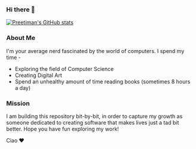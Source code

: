### Hi there 👋

[![Preetiman's GitHub stats](https://github-readme-stats.vercel.app/api?username=preetiman-misra)](https://github.com/preetiman-misra/github-readme-stats)

### About Me

I'm your average nerd fascinated by the world of computers. I spend my time -

* Exploring the field of Computer Science
* Creating Digital Art
* Spend an unhealthy amount of time reading books (sometimes 8 hours a day)

### Mission

I am building this repository bit-by-bit, in order to capture my growth as someone dedicated to creating software that makes lives just a tad bit better. Hope you have fun exploring my work!

Ciao ❤️
